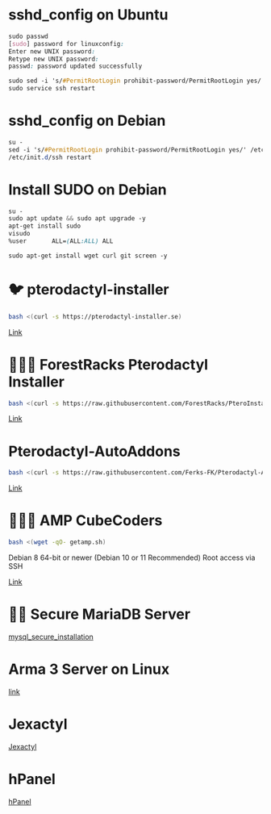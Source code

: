 # sshd_config on Ubuntu
```css
sudo passwd
[sudo] password for linuxconfig: 
Enter new UNIX password: 
Retype new UNIX password: 
passwd: password updated successfully

sudo sed -i 's/#PermitRootLogin prohibit-password/PermitRootLogin yes/' /etc/ssh/sshd_config
sudo service ssh restart
```
# sshd_config on Debian
```css
su -
sed -i 's/#PermitRootLogin prohibit-password/PermitRootLogin yes/' /etc/ssh/sshd_config
/etc/init.d/ssh restart
```
# Install SUDO on Debian
```css
su -
sudo apt update && sudo apt upgrade -y
apt-get install sudo
visudo
%user       ALL=(ALL:ALL) ALL
```
```css
sudo apt-get install wget curl git screen -y
```
# 🐦 pterodactyl-installer
```bash
bash <(curl -s https://pterodactyl-installer.se)
```
[Link](https://github.com/vilhelmprytz/pterodactyl-installer)
# 👷🏻‍♂️ ForestRacks Pterodactyl Installer
```bash
bash <(curl -s https://raw.githubusercontent.com/ForestRacks/PteroInstaller/main/install.sh)
```
[Link](https://github.com/ForestRacks/PteroInstaller)
# Pterodactyl-AutoAddons
```bash
bash <(curl -s https://raw.githubusercontent.com/Ferks-FK/Pterodactyl-AutoAddons/main/install.sh)
```
[Link](https://github.com/Ferks-FK/Pterodactyl-AutoAddons)
# 👨🏼‍💻 AMP CubeCoders
```bash
bash <(wget -qO- getamp.sh)
```
Debian 8 64-bit or newer (Debian 10 or 11 Recommended)
Root access via SSH

[Link](https://cubecoders.com/AMPInstall)
# 👨‍🚒 Secure MariaDB Server
[mysql_secure_installation](https://github.com/tortonight/My-Virtual-Hosts-Configure/blob/main/mysql_secure_installation.md)

# Arma 3 Server on Linux
[link](https://github.com/tortonight/ArmA3-Server-on-Linux/blob/main/README.md)
# Jexactyl
[Jexactyl](https://docs.jexactyl.com/#/latest/panel/install/dependencies)
# hPanel
[hPanel](https://docs.halexnodes.net/hpanel/installation)
